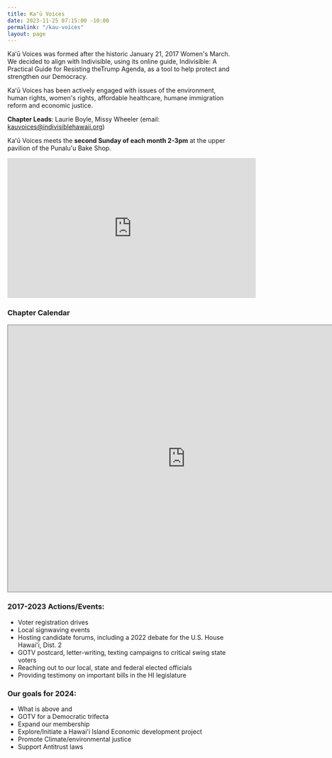 ```yaml
---
title: Kaʻū Voices
date: 2023-11-25 07:15:00 -10:00
permalink: "/kau-voices"
layout: page
---
```


Kaʻū Voices was formed after the historic January 21, 2017 Women's March.  We decided to align with Indivisible, using its online guide, Indivisible: A Practical Guide for Resisting theTrump Agenda, as a tool to help protect and strengthen our Democracy.

Kaʻū Voices has been actively engaged with issues of the environment, human rights, women's rights, affordable healthcare, humane immigration reform and economic justice. 

**Chapter Leads**: Laurie Boyle, Missy Wheeler (email: kauvoices@indivisiblehawaii.org) 

Kaʻū Voices meets the **second Sunday of each month 2-3pm** at the upper pavilion of the Punalu'u Bake Shop.



<iframe id="iframe-container" style="margin: 0px auto; display: block;" xml="lang" src="https://events.humanitix.com/event-listings?w=true&amp;u=85fUNSzXPzYYLWo8kQkwx8Tiwy52&amp;o=6553ca312f19c7f220327d3b&amp;bc=%23ca4948&amp;bt=Learn%20More&amp;tc=%23FFFFFF" width="560" height="315" frameborder="0"></iframe>
<script>
                        window.addEventListener('message', function (e) {
                            if (e.origin !== "https://events.humanitix.com"){
                                return;
                            }   
                            var messageData = e.data;
                            var iframeEl = document.getElementById('iframe-container');
                            if (iframeEl && messageData && !isNaN(messageData.scrollHeight) && messageData.location === iframeEl.src) {
                                iframeEl.style.height = messageData.scrollHeight + 20 + 'px'; }
                        }, false);
                    </script>


### Chapter Calendar

<iframe src="https://calendar.google.com/calendar/embed?height=600&wkst=1&bgcolor=%23ffffff&ctz=Pacific%2FHonolulu&src=aW5mb0BpbmRpdmlzaWJsZWhhd2FpaS5vcmc&src=ZW4udXNhI2hvbGlkYXlAZ3JvdXAudi5jYWxlbmRhci5nb29nbGUuY29t&color=%23F6BF26&color=%230B8043" style="border:solid 1px #777" width="800" height="600" frameborder="0" scrolling="no"></iframe>



### 2017-2023 Actions/Events:
* Voter registration drives
* Local signwaving events
* Hosting candidate forums, including a 2022 debate for the U.S. House Hawai'i, Dist. 2
* GOTV postcard, letter-writing, texting campaigns to critical swing state voters 
* Reaching out to our local, state and federal elected officials
* Providing testimony on important bills in the HI legislature

### Our goals for 2024:
* What is above and 
* GOTV for a Democratic trifecta 
* Expand our membership 
* Explore/Initiate a Hawai'i Island Economic development project
* Promote Climate/environmental justice
* Support Antitrust laws
